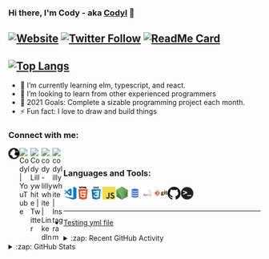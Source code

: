 ### Hi there, I'm Cody - aka [Codyl][website] 👋

[![Website](https://img.shields.io/website?label=Codyl.com&style=for-the-badge&url=https%3A%2F%2FCodyl.com)]()
[![Twitter Follow](https://img.shields.io/twitter/follow/CodyLillywhite?color=1DA1F2&logo=twitter&style=for-the-badge)](https://twitter.com/intent/follow?original_referer=https%3A%2F%2Fgithub.com%2FCodyLillywhite&screen_name=CodyLillywhite)
[![ReadMe Card](https://github-readme-stats.vercel.app/api/pin/?username=Codyl&repo=dndproject)](https://github.com/Codyl/dndproject)
---
[![Top Langs](https://github-readme-stats.vercel.app/api/top-langs/?username=Codyl)](https://github.com/Codyl/github-readme-stats)
---
- 🌱 I’m currently learning elm, typescript, and react.
- 👯 I’m looking to learn from other experienced programmers
- 🥅 2021 Goals: Complete a sizable programming project each month.
- ⚡ Fun fact: I love to draw and build things

### Connect with me:

[<img align="left" alt="" width="22px" src="https://raw.githubusercontent.com/iconic/open-iconic/master/svg/globe.svg" />][website]
[<img align="left" alt="Codyl | YouTube" width="22px" src="https://cdn.jsdelivr.net/npm/simple-icons@v3/icons/youtube.svg" />][youtube]
[<img align="left" alt="CodyLillywhite | Twitter" width="22px" src="https://cdn.jsdelivr.net/npm/simple-icons@v3/icons/twitter.svg" />][twitter]
[<img align="left" alt="cody-lillywhite | LinkedIn" width="22px" src="https://cdn.jsdelivr.net/npm/simple-icons@v3/icons/linkedin.svg" />][linkedin]
[<img align="left" alt="codylillywhite | Instagram" width="22px" src="https://cdn.jsdelivr.net/npm/simple-icons@v3/icons/instagram.svg" />][instagram]

<br />

### Languages and Tools:

[<img align="left" alt="Visual Studio Code" width="26px" src="https://raw.githubusercontent.com/github/explore/80688e429a7d4ef2fca1e82350fe8e3517d3494d/topics/visual-studio-code/visual-studio-code.png" />][webdevplaylist]
[<img align="left" alt="HTML5" width="26px" src="https://raw.githubusercontent.com/github/explore/80688e429a7d4ef2fca1e82350fe8e3517d3494d/topics/html/html.png" />][webdevplaylist]
[<img align="left" alt="CSS3" width="26px" src="https://raw.githubusercontent.com/github/explore/80688e429a7d4ef2fca1e82350fe8e3517d3494d/topics/css/css.png" />][cssplaylist]
[<img align="left" alt="JavaScript" width="26px" src="https://raw.githubusercontent.com/github/explore/80688e429a7d4ef2fca1e82350fe8e3517d3494d/topics/javascript/javascript.png" />][jsplaylist]
[<img align="left" alt="Node.js" width="26px" src="https://raw.githubusercontent.com/github/explore/80688e429a7d4ef2fca1e82350fe8e3517d3494d/topics/nodejs/nodejs.png" />][webdevplaylist]
[<img align="left" alt="SQL" width="26px" src="https://raw.githubusercontent.com/github/explore/80688e429a7d4ef2fca1e82350fe8e3517d3494d/topics/sql/sql.png" />][webdevplaylist]
[<img align="left" alt="MySQL" width="26px" src="https://raw.githubusercontent.com/github/explore/80688e429a7d4ef2fca1e82350fe8e3517d3494d/topics/mysql/mysql.png" />][webdevplaylist]
[<img align="left" alt="Git" width="26px" src="https://raw.githubusercontent.com/github/explore/80688e429a7d4ef2fca1e82350fe8e3517d3494d/topics/git/git.png" />][webdevplaylist]
[<img align="left" alt="GitHub" width="26px" src="https://raw.githubusercontent.com/github/explore/78df643247d429f6cc873026c0622819ad797942/topics/github/github.png" />][webdevplaylist]
[<img align="left" alt="Terminal" width="26px" src="https://raw.githubusercontent.com/github/explore/80688e429a7d4ef2fca1e82350fe8e3517d3494d/topics/terminal/terminal.png" />][webdevplaylist]

<br />
<br />

---

<!-- ### 📺 Latest YouTube Videos -->

<!-- YOUTUBE:START -->
<!-- YOUTUBE:END -->

<!-- --- -->

<!-- ### 📕 Latest Blog Posts -->

<!-- BLOG-POST-LIST:START -->
- [Testing yml file](https://dev.to/codyl/testing-yml-file-15d1)
<!-- BLOG-POST-LIST:END -->

<!-- --- -->

<details>
  <summary>:zap: Recent GitHub Activity</summary>
  
<!--START_SECTION:activity-->
<!--END_SECTION:activity-->

</details>

<details>
  <summary>:zap: GitHub Stats</summary>

  <img align="left" alt="Codyl's GitHub Stats" src="https://github-readme-stats.vercel.app/api?username=Codyl&show_icons=true&hide_border=true&theme=radical" />

</details>

[website]: -
[course]: -
[twitter]: https://twitter.com/CodyLillywhite
[youtube]: https://www.youtube.com/channel/UCm9ZUM9E6Hyp5nHBZ7GPSMQ
[instagram]:https://www.instagram.com/codylillywhite/?hl=en
[linkedin]: https://www.linkedin.com/in/cody-lillywhite/
[webdevplaylist]: -
[jsplaylist]: -
[cssplaylist]: -
[reactplaylist]: -